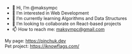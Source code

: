 - 👋 Hi, I’m @maksympc
- 👀 I’m interested in Web Development
- 🌱 I’m currently learning Algorithms and Data Structures
- 💞️ I’m looking to collaborate on React-based projects
- 📫 How to reach me: maksympc@gmail.com

My page: https://pinchuk.dev <br/>
Pet project: https://iknowflags.com/

<!---
maksympc/maksympc is a ✨ special ✨ repository because its `README.md` (this file) appears on your GitHub profile.
You can click the Preview link to take a look at your changes.
--->
